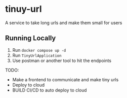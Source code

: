 # tinuy-url
A service to take long urls and make them small for users

## Running Locally

1. Run `docker compose up -d`
2. Run `TinyUrlApplication`
3. Use postman or another tool to hit the endpoints

TODO:
- Make a frontend to communicate and make tiny urls
- Deploy to cloud
- BUILD CI/CD to auto deploy to cloud
